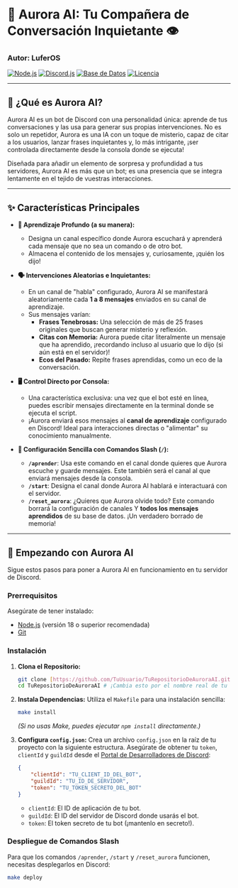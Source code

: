 # 👻 Aurora AI: Tu Compañera de Conversación Inquietante 👁️

### **Autor:** LuferOS

[![Node.js](https://img.shields.io/badge/Node.js-18.x-green?logo=nodedotjs&style=for-the-badge)](https://nodejs.org/)
[![Discord.js](https://img.shields.io/badge/Discord.js-14.x-blue?logo=discord&style=for-the-badge)](https://discord.js.org/)
[![Base de Datos](https://img.shields.io/badge/Base%20de%20Datos-SQLite3-orange?logo=sqlite&style=for-the-badge)](https://www.sqlite.org/index.html)
[![Licencia](https://img.shields.io/badge/Licencia-MIT-lightgrey?style=for-the-badge)](LICENSE)

---

## 🌌 ¿Qué es Aurora AI?

Aurora AI es un bot de Discord con una personalidad única: aprende de tus conversaciones y las usa para generar sus propias intervenciones. No es solo un repetidor, Aurora es una IA con un toque de misterio, capaz de citar a los usuarios, lanzar frases inquietantes y, lo más intrigante, ¡ser controlada directamente desde la consola donde se ejecuta!

Diseñada para añadir un elemento de sorpresa y profundidad a tus servidores, Aurora AI es más que un bot; es una presencia que se integra lentamente en el tejido de vuestras interacciones.

---

## ✨ Características Principales

* **🧠 Aprendizaje Profundo (a su manera):**
    * Designa un canal específico donde Aurora escuchará y aprenderá cada mensaje que no sea un comando o de otro bot.
    * Almacena el contenido de los mensajes y, curiosamente, ¡quién los dijo!

* **🗣️ Intervenciones Aleatorias e Inquietantes:**
    * En un canal de "habla" configurado, Aurora AI se manifestará aleatoriamente cada **1 a 8 mensajes** enviados en su canal de aprendizaje.
    * Sus mensajes varían:
        * **Frases Tenebrosas:** Una selección de más de 25 frases originales que buscan generar misterio y reflexión.
        * **Citas con Memoria:** Aurora puede citar literalmente un mensaje que ha aprendido, ¡recordando incluso al usuario que lo dijo (si aún está en el servidor)!
        * **Ecos del Pasado:** Repite frases aprendidas, como un eco de la conversación.

* **🖥️ Control Directo por Consola:**
    * Una característica exclusiva: una vez que el bot esté en línea, puedes escribir mensajes directamente en la terminal donde se ejecuta el script.
    * ¡Aurora enviará esos mensajes al **canal de aprendizaje** configurado en Discord! Ideal para interacciones directas o "alimentar" su conocimiento manualmente.

* **🔧 Configuración Sencilla con Comandos Slash (`/`):**
    * **`/aprender`**: Usa este comando en el canal donde quieres que Aurora escuche y guarde mensajes. Este también será el canal al que enviará mensajes desde la consola.
    * **`/start`**: Designa el canal donde Aurora AI hablará e interactuará con el servidor.
    * **`/reset_aurora`**: ¿Quieres que Aurora olvide todo? Este comando borrará la configuración de canales Y **todos los mensajes aprendidos** de su base de datos. ¡Un verdadero borrado de memoria!

---

## 🚀 Empezando con Aurora AI

Sigue estos pasos para poner a Aurora AI en funcionamiento en tu servidor de Discord.

### **Prerrequisitos**

Asegúrate de tener instalado:

* [Node.js](https://nodejs.org/) (versión 18 o superior recomendada)
* [Git](https://git-scm.com/downloads)

### **Instalación**

1.  **Clona el Repositorio:**
    ```bash
    git clone [https://github.com/TuUsuario/TuRepositorioDeAuroraAI.git](https://github.com/TuUsuario/TuRepositorioDeAuroraAI.git)
    cd TuRepositorioDeAuroraAI # ¡Cambia esto por el nombre real de tu carpeta!
    ```

2.  **Instala Dependencias:**
    Utiliza el `Makefile` para una instalación sencilla:
    ```bash
    make install
    ```
    *(Si no usas Make, puedes ejecutar `npm install` directamente.)*

3.  **Configura `config.json`:**
    Crea un archivo `config.json` en la raíz de tu proyecto con la siguiente estructura. Asegúrate de obtener tu `token`, `clientId` y `guildId` desde el [Portal de Desarrolladores de Discord](https://discord.com/developers/applications):

    ```json
    {
        "clientId": "TU_CLIENT_ID_DEL_BOT",
        "guildId": "TU_ID_DE_SERVIDOR",
        "token": "TU_TOKEN_SECRETO_DEL_BOT"
    }
    ```

    * `clientId`: El ID de aplicación de tu bot.
    * `guildId`: El ID del servidor de Discord donde usarás el bot.
    * `token`: El token secreto de tu bot (¡mantenlo en secreto!).

### **Despliegue de Comandos Slash**

Para que los comandos `/aprender`, `/start` y `/reset_aurora` funcionen, necesitas desplegarlos en Discord:

```bash
make deploy
